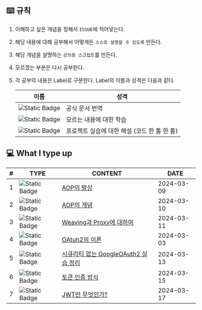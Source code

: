 ## ⌨️ 규칙

1. 이해하고 싶은 개념을 정해서 ``ISSUE``에 적어넣는다. 

2. 해당 내용에 대해 공부해서 어떻게든 ``스스로 설명할 수 있도록`` 만든다. 

3. 해당 개념을 설명하는 ``강의용 스크립트``를 만든다. 

4. 모르겠는 부분은 다시 공부한다. 

5. 각 공부의 내용은 Label로 구분한다. Label의 이름과 성격은 다음과 같다.

   | 이름                                                         | 성격                                         |
   | ------------------------------------------------------------ | -------------------------------------------- |
   | <img alt="Static Badge" src="https://img.shields.io/badge/TRANSLATION-00aaff"> | 공식 문서 번역                               |
   | <img alt="Static Badge" src="https://img.shields.io/badge/DRILLING-aa00ff"> | 모르는 내용에 대한 학습                      |
   | <img alt="Static Badge" src="https://img.shields.io/badge/REVIEW-ff00aa"> | 프로젝트 실습에 대한 해설 (코드 한 톨 한 톨) |



## 💻 What I type up

| #    | TYPE                                                         | CONTENT                                                      | DATE       |
| ---- | ------------------------------------------------------------ | ------------------------------------------------------------ | ---------- |
| 1    | <img alt="Static Badge" src="https://img.shields.io/badge/TRANSLATION-00aaff"> | [AOP의 발상](https://github.com/dalcheonroadhead/Theory-study/blob/main/01.AOP/01_AOP_Concepts.md) | 2024-03-09 |
| 2    | <img alt="Static Badge" src="https://img.shields.io/badge/DRILLING-aa00ff"> | [AOP의 개념](https://github.com/dalcheonroadhead/Theory-study/blob/main/01.AOP/02_AOP_Summary.md) | 2024-03-10 |
| 3    | <img alt="Static Badge" src="https://img.shields.io/badge/DRILLING-aa00ff"> | [Weaving과 Proxy에 대하여](https://github.com/dalcheonroadhead/Theory-study/blob/main/01.AOP/03_ProxyAndWeaving.md) | 2024-03-11 |
| 4    | <img alt="Static Badge" src="https://img.shields.io/badge/DRILLING-aa00ff"> | [OAtuh2의 이론](https://dalcheonroadhead.tistory.com/381)    | 2024-03-03 |
| 5    | <img alt="Static Badge" src="https://img.shields.io/badge/REVIEW-ff00aa"> | [시큐리티 없는 GoogleOAuth2 실습 정리]()                     | 2024-03-13 |
| 6    | <img alt="Static Badge" src="https://img.shields.io/badge/DRILLING-aa00ff"> | [토큰 인증 방식](https://github.com/dalcheonroadhead/Theory-study/blob/main/02.SECURITY/1.JWT/02_Token-authentication.md) | 2024-03-15 |
| 7    | <img alt="Static Badge" src="https://img.shields.io/badge/DRILLING-aa00ff"> | [JWT란 무엇인가?](https://github.com/dalcheonroadhead/Theory-study/blob/main/02.SECURITY/1.JWT/01_AboutJWT.md) | 2024-03-17 |

